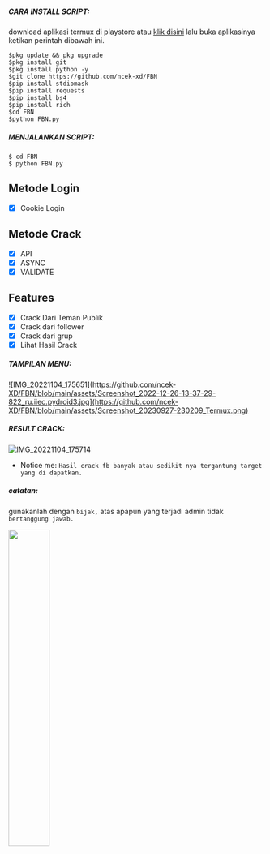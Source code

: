 
<h5 align="left">CARA INSTALL SCRIPT:</h5>

download aplikasi termux di playstore atau <a href="https://f-droid.org/repo/com.termux_118.apk">klik disini</a> lalu buka aplikasinya ketikan perintah dibawah ini.


    $pkg update && pkg upgrade
    $pkg install git
    $pkg install python -y
    $git clone https://github.com/ncek-xd/FBN
    $pip install stdiomask
    $pip install requests
    $pip install bs4
    $pip install rich
    $cd FBN
    $python FBN.py


<h5 align="left">MENJALANKAN SCRIPT:</h5>

    $ cd FBN
    $ python FBN.py
    
## Metode Login
- [x] Cookie Login

## Metode Crack
- [x] API
- [x] ASYNC
- [x] VALIDATE

## Features
- [x] Crack Dari Teman Publik
- [x] Crack dari follower
- [x] Crack dari grup  
- [x] Lihat Hasil Crack
<h5 align="left">TAMPILAN MENU:</h5>

![IMG_20221104_175651](https://github.com/ncek-XD/FBN/blob/main/assets/Screenshot_2022-12-26-13-37-29-822_ru.iiec.pydroid3.jpg](https://github.com/ncek-XD/FBN/blob/main/assets/Screenshot_20230927-230209_Termux.png)

<h5 align="left">RESULT CRACK:</h5>

![IMG_20221104_175714]([https://github.com/ncek-XD/FBN/blob/main/assets/Screenshot_2022-12-26-12-12-01-168_com.termux.jpg](https://github.com/ncek-XD/FBN/blob/main/assets/Screenshot_20230927-151712_Termux.png))

- Notice me: ```Hasil crack fb banyak atau sedikit nya tergantung target yang di dapatkan.```


<h5 align="left">catatan:</h5>

gunakanlah dengan ```bijak,``` atas apapun yang terjadi admin tidak ```bertanggung jawab.```

<a href="https://github.com/ncek-xd">
  <img width="40%" src="https://avatars.githubusercontent.com/u/101446019?s=96&v=4" />
</a>
